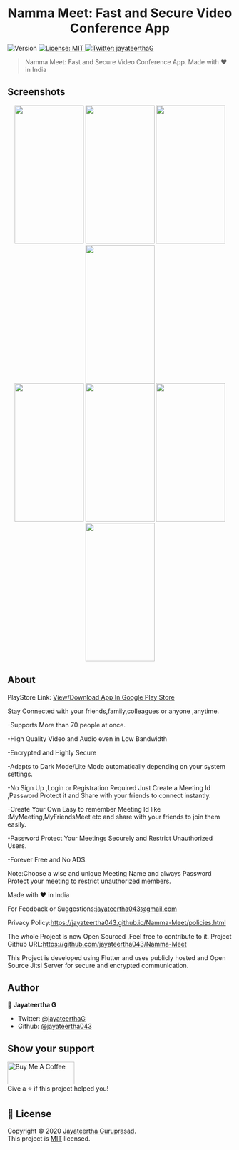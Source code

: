 <h1 align="center">Namma Meet: Fast and Secure Video Conference App</h1>
<p>
  <img alt="Version" src="https://img.shields.io/badge/version-1.0.0-blue.svg?cacheSeconds=2592000" />
  <a href="https://github.com/jayateertha043/Namma-Meet/blob/master/LICENCE.txt" target="_blank">
    <img alt="License: MIT" src="https://img.shields.io/badge/License-MIT-yellow.svg" />
  </a>
  <a href="https://twitter.com/jayateerthaG" target="_blank">
    <img alt="Twitter: jayateerthaG" src="https://img.shields.io/twitter/follow/jayateerthaG.svg?style=social" />
  </a>
</p>

>Namma Meet: Fast and Secure Video Conference App. Made with ♥ in India

## Screenshots

<p float="left" align="middle">
<img src="https://github.com/jayateertha043/Namma-Meet/blob/master/screenshots/Image 1.jpeg" height=310 width=155>
<img src="https://github.com/jayateertha043/Namma-Meet/blob/master/screenshots/Image 2.jpeg" height=310 width=155>
<img src="https://github.com/jayateertha043/Namma-Meet/blob/master/screenshots/Image 3.jpeg" height=310 width=155>
<img src="https://github.com/jayateertha043/Namma-Meet/blob/master/screenshots/Image 4.jpeg" height=310 width=155>
</br>
<img src="https://github.com/jayateertha043/Namma-Meet/blob/master/screenshots/Image 5.jpeg" height=310 width=155>
<img src="https://github.com/jayateertha043/Namma-Meet/blob/master/screenshots/Image 6.jpeg" height=310 width=155>
<img src="https://github.com/jayateertha043/Namma-Meet/blob/master/screenshots/Image 7.jpeg" height=310 width=155>
<img src="https://github.com/jayateertha043/Namma-Meet/blob/master/screenshots/Image 8.jpeg" height=310 width=155>
</p>

## About 

PlayStore Link: <a href="https://play.google.com/store/apps/details?id=com.japps.nammameet" target="_blank">View/Download App In Google Play Store</a>

Stay Connected with your friends,family,colleagues or anyone ,anytime.

-Supports More than 70 people at once.

-High Quality Video and Audio even in Low Bandwidth

-Encrypted and Highly Secure

-Adapts to Dark Mode/Lite Mode automatically depending on your system settings.

-No Sign Up ,Login or Registration Required Just Create a Meeting Id ,Password Protect
it and Share with your friends to connect instantly.

-Create Your Own Easy to remember Meeting Id like :MyMeeting,MyFriendsMeet etc and
share with your friends to join them easily.

-Password Protect Your Meetings Securely and Restrict Unauthorized Users.

-Forever Free and No ADS.


Note:Choose a wise and unique Meeting Name and always Password Protect your meeting to restrict unauthorized members.



Made with ♥ in India





For Feedback or Suggestions:jayateertha043@gmail.com

Privacy Policy:https://jayateertha043.github.io/Namma-Meet/policies.html

The whole Project is now Open Sourced ,Feel free to contribute to it.
Project Github URL:https://github.com/jayateertha043/Namma-Meet

This Project is developed using Flutter and uses publicly hosted and Open Source Jitsi Server for secure and encrypted communication.

## Author

👤 **Jayateertha G**

* Twitter: [@jayateerthaG](https://twitter.com/jayateerthaG)
* Github: [@jayateertha043](https://github.com/jayateertha043)

## Show your support
<a href="https://www.buymeacoffee.com/en3EoKG7j" target="_blank"><img src="https://cdn.buymeacoffee.com/buttons/default-orange.png" alt="Buy Me A Coffee" height="50px" width="150px" ></a><br />
Give a ⭐️ if this project helped you!


## 📝 License

Copyright © 2020 [Jayateertha Guruprasad](https://github.com/jayateerthaa043).<br />
This project is [MIT](https://github.com/jayateertha043/Namma-Meet/blob/master/LICENCE.txt) licensed.
